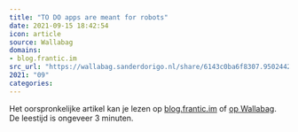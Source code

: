 ```yaml
---
title: "TO DO apps are meant for robots"
date: 2021-09-15 18:42:54
icon: article
source: Wallabag
domains:
- blog.frantic.im
src_url: "https://wallabag.sanderdorigo.nl/share/6143c0ba6f8307.95024424"
2021: "09"
categories:
---
```

Het oorspronkelijke artikel kan je lezen op [blog.frantic.im](https://blog.frantic.im/all/todo-apps-are-meant-for-robots/) of [op Wallabag](https://wallabag.sanderdorigo.nl/share/6143c0ba6f8307.95024424). De leestijd is ongeveer 3 minuten.